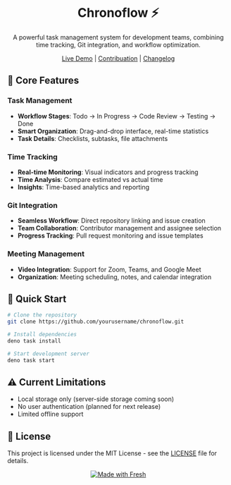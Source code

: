 <div align="center">

# Chronoflow ⚡

A powerful task management system for development teams, combining time
tracking, Git integration, and workflow optimization.

[Live Demo](https://chronoflow.deno.dev/) |
[Contribuation](./CODE_OF_CONDUCT.md) | [Changelog](./CHANGELOG.md)

</div>

## 🌟 Core Features

### Task Management

- **Workflow Stages**: Todo → In Progress → Code Review → Testing → Done
- **Smart Organization**: Drag-and-drop interface, real-time statistics
- **Task Details**: Checklists, subtasks, file attachments

### Time Tracking

- **Real-time Monitoring**: Visual indicators and progress tracking
- **Time Analysis**: Compare estimated vs actual time
- **Insights**: Time-based analytics and reporting

### Git Integration

- **Seamless Workflow**: Direct repository linking and issue creation
- **Team Collaboration**: Contributor management and assignee selection
- **Progress Tracking**: Pull request monitoring and issue templates

### Meeting Management

- **Video Integration**: Support for Zoom, Teams, and Google Meet
- **Organization**: Meeting scheduling, notes, and calendar integration

## 🚀 Quick Start

```bash
# Clone the repository
git clone https://github.com/yourusername/chronoflow.git

# Install dependencies
deno task install

# Start development server
deno task start
```

## ⚠️ Current Limitations

- Local storage only (server-side storage coming soon)
- No user authentication (planned for next release)
- Limited offline support

## 📄 License

This project is licensed under the MIT License - see the [LICENSE](./LICENSE.md)
file for details.

<div align="center">

[![Made with Fresh](https://fresh.deno.dev/fresh-badge-dark.svg)](https://fresh.deno.dev)

</div>
